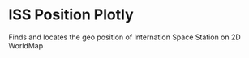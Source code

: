 # ISS Position Plotly

Finds and locates the geo position of Internation Space Station on 2D WorldMap

